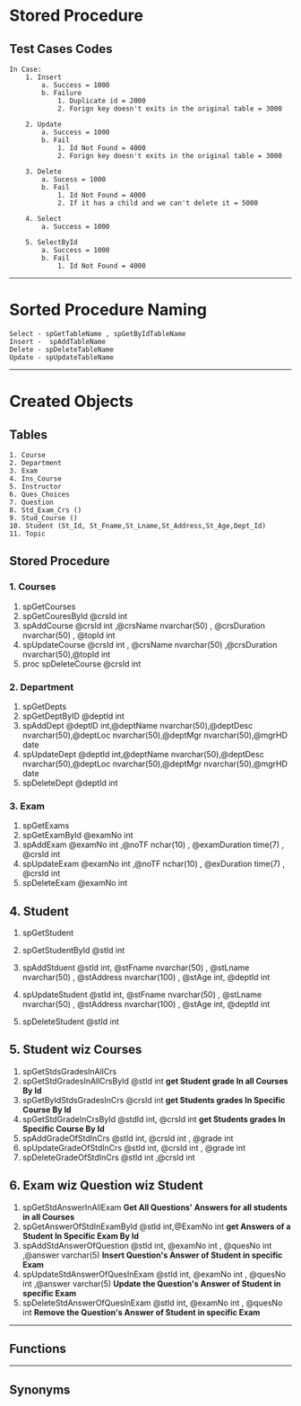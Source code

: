 # Stored Procedure 
## Test Cases Codes
    In Case: 
        1. Insert
            a. Success = 1000 
            b. Failure
                1. Duplicate id = 2000
                2. Forign key doesn't exits in the original table = 3000
        
        2. Update
            a. Success = 1000
            b. Fail
                1. Id Not Found = 4000
                2. Forign key doesn't exits in the original table = 3000

        3. Delete 
            a. Sucess = 1000
            b. Fail
                1. Id Not Found = 4000
                2. If it has a child and we can't delete it = 5000   
        
        4. Select
            a. Success = 1000
        
        5. SelectById
            a. Success = 1000
            b. Fail
                1. Id Not Found = 4000

 ---
 # Sorted Procedure Naming
    Select - spGetTableName , spGetByIdTableName
    Insert -  spAddTableName
    Delete - spDeleteTableName
    Update - spUpdateTableName

---
# Created Objects 

## Tables
    1. Course
    2. Department
    3. Exam
    4. Ins_Course
    5. Instructor
    6. Ques_Choices
    7. Question
    8. Std_Exam_Crs ()
    9. Stud_Course ()
    10. Student (St_Id, St_Fname,St_Lname,St_Address,St_Age,Dept_Id)
    11. Topic

## Stored Procedure 
### 1. Courses
1. spGetCourses 
2. spGetCouresById @crsId int 
3. spAddCourse @crsId int ,@crsName nvarchar(50) ,  @crsDuration nvarchar(50) , @topId int
4. spUpdateCourse @crsId int , @crsName nvarchar(50) ,@crsDuration nvarchar(50),@topId int
5. proc spDeleteCourse @crsId int

### 2. Department
1. spGetDepts
2. spGetDeptByID @deptId int
3. spAddDept @deptID int,@deptName nvarchar(50),@deptDesc nvarchar(50),@deptLoc nvarchar(50),@deptMgr nvarchar(50),@mgrHD date
4. spUpdateDept @deptId int,@deptName nvarchar(50),@deptDesc nvarchar(50),@deptLoc nvarchar(50),@deptMgr nvarchar(50),@mgrHD date
5. spDeleteDept @deptId int

### 3. Exam 
1. spGetExams
2. spGetExamById @examNo int
3. spAddExam @examNo int ,@noTF nchar(10) , @examDuration time(7) , @crsId int
4. spUpdateExam  @examNo int ,@noTF nchar(10) , @exDuration time(7) , @crsId int
5. spDeleteExam @examNo int
## 4. Student
1. spGetStudent
2. spGetStudentById @stId int
3. spAddStduent @stId int, @stFname nvarchar(50) , @stLname nvarchar(50) , @stAddress nvarchar(100) , @stAge int, @deptId int
4. spUpdateStudent @stId int, @stFname nvarchar(50) , @stLname nvarchar(50) , @stAddress nvarchar(100) , @stAge int, @deptId int

4. spDeleteStudent @stId int

## 5. Student wiz Courses   
1. spGetStdsGradesInAllCrs
2. spGetStdGradesInAllCrsById @stId int **get Student grade In all Courses By Id**
3. spGetByIdStdsGradesInCrs @crsId int **get Students grades In Specific Course By Id**
4. spGetStdGradeInCrsById @stdId int, @crsId int **get Students grades In Specific Course By Id**
5. spAddGradeOfStdInCrs @stId int, @crsId int , @grade int
6. spUpdateGradeOfStdInCrs @stId int, @crsId int , @grade int
7. spDeleteGradeOfStdInCrs @stId int ,@crsId int

## 6. Exam wiz Question wiz Student
1. spGetStdAnswerInAllExam 
    **Get All Questions' Answers for all students in all Courses**
2. spGetAnswerOfStdInExamById @stId int,@ExamNo int
    **get Answers of a Student In Specific Exam By Id**
3. spAddStdAnswerOfQuestion @stId int, @examNo int , @quesNo int ,@answer varchar(5) 
    **Insert Question's Answer of Student in specific Exam**
4. spUpdateStdAnswerOfQuesInExam @stId int, @examNo int , @quesNo int ,@answer varchar(5) 
    **Update the Question's Answer of Student in specific Exam**
5. spDeleteStdAnswerOfQuesInExam @stId int, @examNo int , @quesNo int 
    **Remove the Question's Answer of Student in specific Exam**


---
## Functions


---
## Synonyms
            
    